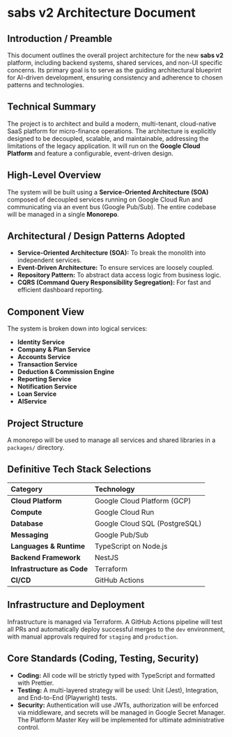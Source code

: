 # sabs v2 Architecture Document

## Introduction / Preamble

This document outlines the overall project architecture for the new **sabs v2** platform, including backend systems, shared services, and non-UI specific concerns. Its primary goal is to serve as the guiding architectural blueprint for AI-driven development, ensuring consistency and adherence to chosen patterns and technologies.

## Technical Summary
The project is to architect and build a modern, multi-tenant, cloud-native SaaS platform for micro-finance operations. The architecture is explicitly designed to be decoupled, scalable, and maintainable, addressing the limitations of the legacy application. It will run on the **Google Cloud Platform** and feature a configurable, event-driven design.

## High-Level Overview
The system will be built using a **Service-Oriented Architecture (SOA)** composed of decoupled services running on Google Cloud Run and communicating via an event bus (Google Pub/Sub). The entire codebase will be managed in a single **Monorepo**.

## Architectural / Design Patterns Adopted
* **Service-Oriented Architecture (SOA):** To break the monolith into independent services.
* **Event-Driven Architecture:** To ensure services are loosely coupled.
* **Repository Pattern:** To abstract data access logic from business logic.
* **CQRS (Command Query Responsibility Segregation):** For fast and efficient dashboard reporting.

## Component View
The system is broken down into logical services:
* **Identity Service**
* **Company & Plan Service**
* **Accounts Service**
* **Transaction Service**
* **Deduction & Commission Engine**
* **Reporting Service**
* **Notification Service**
* **Loan Service**
* **AIService**

## Project Structure
A monorepo will be used to manage all services and shared libraries in a `packages/` directory.

## Definitive Tech Stack Selections
| Category                  | Technology                    |
| :------------------------ | :---------------------------- |
| **Cloud Platform** | Google Cloud Platform (GCP)   |
| **Compute** | Google Cloud Run              |
| **Database** | Google Cloud SQL (PostgreSQL) |
| **Messaging** | Google Pub/Sub                |
| **Languages & Runtime** | TypeScript on Node.js         |
| **Backend Framework** | NestJS                        |
| **Infrastructure as Code**| Terraform                     |
| **CI/CD** | GitHub Actions                |

## Infrastructure and Deployment
Infrastructure is managed via Terraform. A GitHub Actions pipeline will test all PRs and automatically deploy successful merges to the `dev` environment, with manual approvals required for `staging` and `production`.

## Core Standards (Coding, Testing, Security)
* **Coding:** All code will be strictly typed with TypeScript and formatted with Prettier.
* **Testing:** A multi-layered strategy will be used: Unit (Jest), Integration, and End-to-End (Playwright) tests.
* **Security:** Authentication will use JWTs, authorization will be enforced via middleware, and secrets will be managed in Google Secret Manager. The Platform Master Key will be implemented for ultimate administrative control.